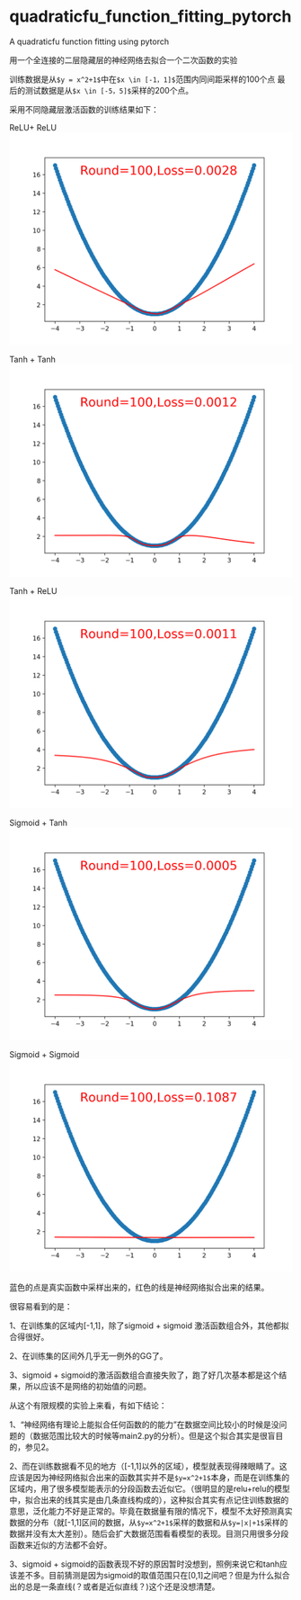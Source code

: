 # quadraticfu_function_fitting_pytorch
A quadraticfu function fitting using pytorch




用一个全连接的二层隐藏层的神经网络去拟合一个二次函数的实验

训练数据是从`$y = x^2+1$`中在`$x \in [-1，1]$`范围内同间距采样的100个点
最后的测试数据是从`$x \in [-5，5]$`采样的200个点。

采用不同隐藏层激活函数的训练结果如下：

ReLU+ ReLU
![image](https://github.com/YaoXinatTHU/quadraticfu_function_fitting_pytorch/blob/master/images_folder/relu.png)

Tanh + Tanh
![image](https://github.com/YaoXinatTHU/quadraticfu_function_fitting_pytorch/blob/master/images_folder/tanh*2.png)

Tanh + ReLU
![image](https://github.com/YaoXinatTHU/quadraticfu_function_fitting_pytorch/blob/master/images_folder/tanh+relu.png)

Sigmoid + Tanh
![image](https://github.com/YaoXinatTHU/quadraticfu_function_fitting_pytorch/blob/master/images_folder/sigmoid+tanh.png)

Sigmoid + Sigmoid
![image](https://github.com/YaoXinatTHU/quadraticfu_function_fitting_pytorch/blob/master/images_folder/sigmoid*2.png)

蓝色的点是真实函数中采样出来的，红色的线是神经网络拟合出来的结果。

很容易看到的是：

1、在训练集的区域内[-1,1]，除了sigmoid + sigmoid 激活函数组合外，其他都拟合得很好。

2、在训练集的区间外几乎无一例外的GG了。

3、sigmoid + sigmoid的激活函数组合直接失败了，跑了好几次基本都是这个结果，所以应该不是网络的初始值的问题。

从这个有限规模的实验上来看，有如下结论：

1、“神经网络有理论上能拟合任何函数的的能力”在数据空间比较小的时候是没问题的（数据范围比较大的时候等main2.py的分析）。但是这个拟合其实是很盲目的，参见2。

2、而在训练数据看不见的地方（[-1,1]以外的区域），模型就表现得辣眼睛了。这应该是因为神经网络拟合出来的函数其实并不是`$y=x^2+1$`本身，而是在训练集的区域内，用了很多模型能表示的分段函数去近似它。（很明显的是relu+relu的模型中，拟合出来的线其实是由几条直线构成的），这种拟合其实有点记住训练数据的意思，泛化能力不好是正常的。毕竟在数据量有限的情况下，模型不太好预测真实数据的分布（就[-1,1]区间的数据，从`$y=x^2+1$`采样的数据和从`$y=|x|+1$`采样的数据并没有太大差别）。随后会扩大数据范围看看模型的表现。目测只用很多分段函数来近似的方法都不会好。

3、sigmoid + sigmoid的函数表现不好的原因暂时没想到，照例来说它和tanh应该差不多。目前猜测是因为sigmoid的取值范围只在[0,1]之间吧？但是为什么拟合出的总是一条直线(？或者是近似直线？)这个还是没想清楚。
